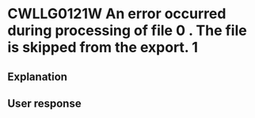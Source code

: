 # CWLLG0121W An error occurred during processing of file 0 . The file is skipped from the export. 1

## Explanation

## User response